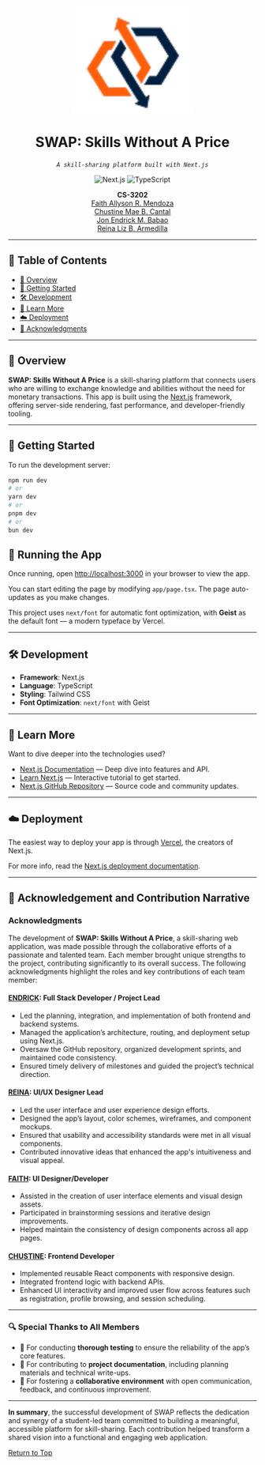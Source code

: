 <p align="center">
  <img src="https://github.com/JonBabao/SWAP-Skills-Without-A-Price/blob/master/public/images/logoBig.png" width="250" />
</p>

<h1 align="center">SWAP: Skills Without A Price</h1>

<p align="center">
  <em><code>A skill-sharing platform built with Next.js</code></em>
</p>

<p align="center">
  <img src="https://img.shields.io/badge/Next.js-000000.svg?style=flat-square&logo=next.js&logoColor=white" alt="Next.js" />
  <img src="https://img.shields.io/badge/TypeScript-3178C6.svg?style=flat-square&logo=TypeScript&logoColor=white" alt="TypeScript" />
</p>

<p align="center">
  <b>CS-3202</b><br>
  <a href="https://github.com/FaithAllyson">Faith Allyson R. Mendoza</a><br>
  <a href="https://github.com/chustinecantal">Chustine Mae B. Cantal</a><br>
  <a href="https://github.com/JonBabao">Jon Endrick M. Babao</a><br>
  <a href="https://github.com/reinarmedilla">Reina Liz B. Armedilla</a><br>
</p>

<hr>

## 📖 Table of Contents
- [📍 Overview](#-overview)
- [🚀 Getting Started](#-getting-started)
- [🛠 Development](#-development)
- [📘 Learn More](#-learn-more)
- [☁️ Deployment](#️-deployment)
- [👏 Acknowledgments](#-acknowledgments)

---

## 📍 Overview

**SWAP: Skills Without A Price** is a skill-sharing platform that connects users who are willing to exchange knowledge and abilities without the need for monetary transactions. This app is built using the [Next.js](https://nextjs.org) framework, offering server-side rendering, fast performance, and developer-friendly tooling.

---

## 🚀 Getting Started

To run the development server:

```bash
npm run dev
# or
yarn dev
# or
pnpm dev
# or
bun dev

```

## 🚀 Running the App

Once running, open [http://localhost:3000](http://localhost:3000) in your browser to view the app.

You can start editing the page by modifying `app/page.tsx`. The page auto-updates as you make changes.

This project uses `next/font` for automatic font optimization, with **Geist** as the default font — a modern typeface by Vercel.

---

## 🛠 Development

- **Framework**: Next.js  
- **Language**: TypeScript  
- **Styling**: Tailwind CSS  
- **Font Optimization**: `next/font` with Geist

---

## 📘 Learn More

Want to dive deeper into the technologies used?

- [Next.js Documentation](https://nextjs.org/docs) — Deep dive into features and API.  
- [Learn Next.js](https://nextjs.org/learn) — Interactive tutorial to get started.  
- [Next.js GitHub Repository](https://github.com/vercel/next.js) — Source code and community updates.

---

## ☁️ Deployment

The easiest way to deploy your app is through [Vercel](https://vercel.com), the creators of Next.js.

For more info, read the [Next.js deployment documentation](https://nextjs.org/docs/app/building-your-application/deploying).

---

## 👏 Acknowledgement and Contribution Narrative

### Acknowledgments

The development of **SWAP: Skills Without A Price**, a skill-sharing web application, was made possible through the collaborative efforts of a passionate and talented team. Each member brought unique strengths to the project, contributing significantly to its overall success. The following acknowledgments highlight the roles and key contributions of each team member:

#### [ENDRICK](https://github.com/JonBabao): Full Stack Developer / Project Lead
- Led the planning, integration, and implementation of both frontend and backend systems.  
- Managed the application’s architecture, routing, and deployment setup using Next.js.  
- Oversaw the GitHub repository, organized development sprints, and maintained code consistency.  
- Ensured timely delivery of milestones and guided the project’s technical direction.  

#### [REINA](https://github.com/reinarmedilla): UI/UX Designer Lead 
- Led the user interface and user experience design efforts.  
- Designed the app’s layout, color schemes, wireframes, and component mockups.  
- Ensured that usability and accessibility standards were met in all visual components.  
- Contributed innovative ideas that enhanced the app's intuitiveness and visual appeal.  

#### [FAITH](https://github.com/FaithAllyson): UI Designer/Developer 
- Assisted in the creation of user interface elements and visual design assets.  
- Participated in brainstorming sessions and iterative design improvements.  
- Helped maintain the consistency of design components across all app pages.  

#### [CHUSTINE](https://github.com/chustinecantal): Frontend Developer  
- Implemented reusable React components with responsive design.  
- Integrated frontend logic with backend APIs.  
- Enhanced UI interactivity and improved user flow across features such as registration, profile browsing, and session scheduling.  

---

### 🔍 Special Thanks to All Members

- 🧪 For conducting **thorough testing** to ensure the reliability of the app’s core features.  
- 📝 For contributing to **project documentation**, including planning materials and technical write-ups.  
- 🤝 For fostering a **collaborative environment** with open communication, feedback, and continuous improvement.  

---

**In summary**, the successful development of SWAP reflects the dedication and synergy of a student-led team committed to building a meaningful, accessible platform for skill-sharing. Each contribution helped transform a shared vision into a functional and engaging web application.

[Return to Top](#swap-skills-without-a-price)

